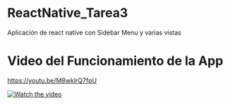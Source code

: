 # ReactNative_Tarea3
Aplicación de react native con Sidebar Menu y varias vistas
# Video del Funcionamiento de la App
https://youtu.be/M8wklrQ7fpU

[![Watch the video](https://img.youtube.com/vi/M8wklrQ7fpU/maxresdefault.jpg)](https://youtu.be/M8wklrQ7fpU)

